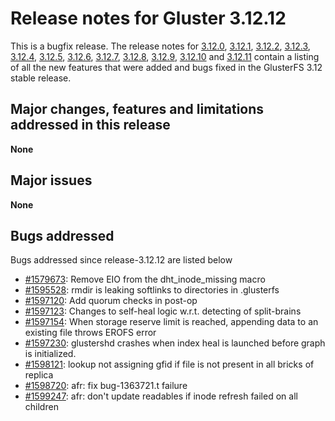 # Release notes for Gluster 3.12.12

This is a bugfix release. The release notes for [3.12.0](3.12.0.md), [3.12.1](3.12.1.md), [3.12.2](3.12.2.md),
[3.12.3](3.12.3.md), [3.12.4](3.12.4.md), [3.12.5](3.12.5.md), [3.12.6](3.12.6.md), [3.12.7](3.12.7.md),
[3.12.8](3.12.8.md), [3.12.9](3.12.9.md), [3.12.10](3.12.10.md) and [3.12.11](3.12.11.md) contain a listing of
all the new features that were added and bugs fixed in the GlusterFS 3.12 stable release.

## Major changes, features and limitations addressed in this release

**None**

## Major issues

**None**

## Bugs addressed

Bugs addressed since release-3.12.12 are listed below

- [#1579673](https://bugzilla.redhat.com/1579673): Remove EIO from the dht_inode_missing macro
- [#1595528](https://bugzilla.redhat.com/1595528): rmdir is leaking softlinks to directories in .glusterfs
- [#1597120](https://bugzilla.redhat.com/1597120): Add quorum checks in post-op
- [#1597123](https://bugzilla.redhat.com/1597123): Changes to self-heal logic w.r.t. detecting of split-brains
- [#1597154](https://bugzilla.redhat.com/1597154): When storage reserve limit is reached, appending data to an existing file throws EROFS error
- [#1597230](https://bugzilla.redhat.com/1597230): glustershd crashes when index heal is launched before graph is initialized.
- [#1598121](https://bugzilla.redhat.com/1598121): lookup not assigning gfid if file is not present in all bricks of replica
- [#1598720](https://bugzilla.redhat.com/1598720): afr: fix bug-1363721.t failure
- [#1599247](https://bugzilla.redhat.com/1599247): afr: don't update readables if inode refresh failed on all children
